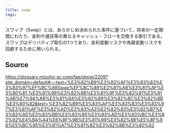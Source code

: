 ```yaml
---
title: swap
tags: 
---
```


スワップ（Swap）とは、あらかじめ決められた条件に基づいて、将来の一定期間にわたり、金利や通貨等の異なるキャッシュ・フローを交換する取引である。スワップはデリバティブ取引の1つであり、金利変動リスクや為替変動リスクを回避するために用いられる。

## Source
https://glossary.mizuho-sc.com/faq/show/2209?site_domain=default#:~:text=%E3%82%B9%E3%83%AF%E3%83%83%E3%83%97%EF%BC%88Swap%EF%BC%89%E3%81%A8%E3%81%AF%E3%80%81,%E3%81%99%E3%82%8B%E3%81%9F%E3%82%81%E3%81%AB%E7%94%A8%E3%81%84%E3%82%89%E3%82%8C%E3%82%8B%E3%80%82&text=%E3%82%B9%E3%83%AF%E3%83%83%E3%83%97%E3%81%AF%E3%82%AD%E3%83%A3%E3%83%83%E3%82%B7%E3%83%A5%E3%83%BB%E3%83%95%E3%83%AD%E3%83%BC%E3%82%92%E4%BA%A4%E6%8F%9B%E3%81%99%E3%82%8B%E5%8F%96%E5%BC%95%E3%81%A7%E3%81%82%E3%82%8B%E3%80%82